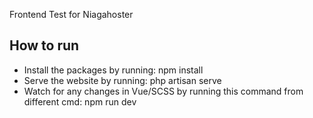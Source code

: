 Frontend Test for Niagahoster

## How to run

-   Install the packages by running: npm install
-   Serve the website by running: php artisan serve
-   Watch for any changes in Vue/SCSS by running this command from different cmd: npm run dev 
